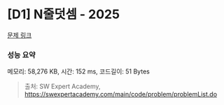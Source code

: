 # [D1] N줄덧셈 - 2025 

[문제 링크](https://swexpertacademy.com/main/code/problem/problemDetail.do?contestProbId=AV5QFZtaAscDFAUq) 

### 성능 요약

메모리: 58,276 KB, 시간: 152 ms, 코드길이: 51 Bytes



> 출처: SW Expert Academy, https://swexpertacademy.com/main/code/problem/problemList.do